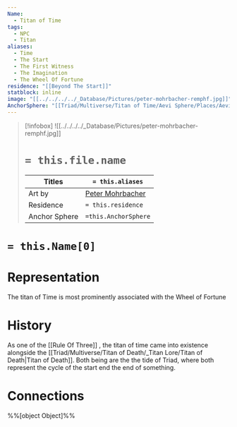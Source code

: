 ```yaml
---
Name:
  - Titan of Time
tags:
  - NPC
  - Titan
aliases:
  - Time
  - The Start
  - The First Witness
  - The Imagination
  - The Wheel Of Fortune
residence: "[[Beyond The Start]]"
statblock: inline
image: "[[../../../../_Database/Pictures/peter-mohrbacher-remphf.jpg]]"
AnchorSphere: "[[Triad/Multiverse/Titan of Time/Aevi Sphere/Places/Aevi Sphere|Aevi Sphere]]"
---
```

> [!infobox]
> ![[../../../../_Database/Pictures/peter-mohrbacher-remphf.jpg]]
> # `= this.file.name`
> | Titles | `= this.aliases` |
> | ---- | ---- |
> |Art by | [Peter Mohrbacher](https://www.artstation.com/bugmeyer)|
> | Residence | `= this.residence` |
> | Anchor Sphere | `=this.AnchorSphere`|

# `= this.Name[0]`


# Representation

The titan of Time is most prominently associated with the Wheel of Fortune

# History

As one of the [[Rule Of Three]] , the titan of time came into existence alongside the [[Triad/Multiverse/Titan of Death/_Titan Lore/Titan of Death|Titan of Death]]. Both being are the the tide of Triad, where both represent the cycle of the start end the end of something.
# Connections


%%[object Object]%%
